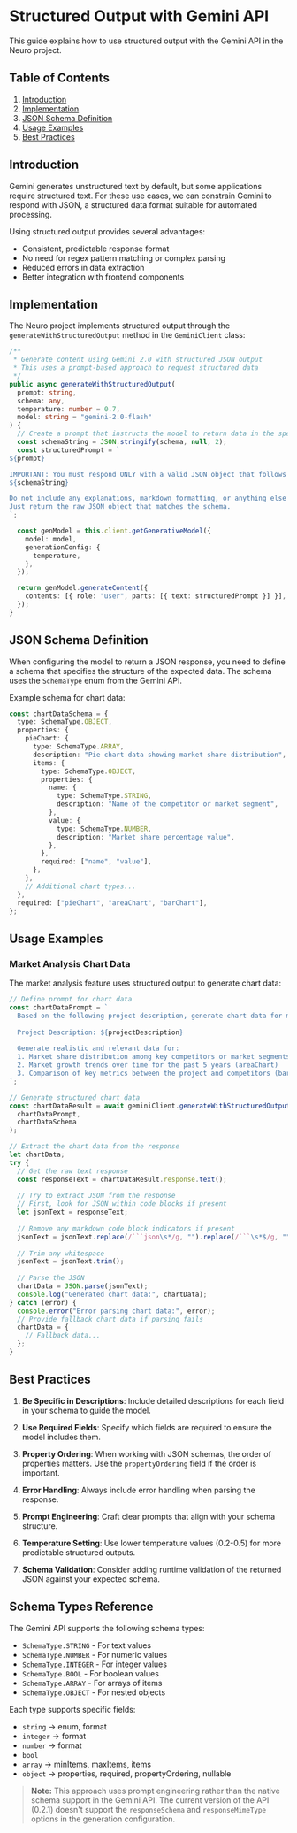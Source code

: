 # Structured Output with Gemini API

This guide explains how to use structured output with the Gemini API in the Neuro project.

## Table of Contents

1. [Introduction](#introduction)
2. [Implementation](#implementation)
3. [JSON Schema Definition](#json-schema-definition)
4. [Usage Examples](#usage-examples)
5. [Best Practices](#best-practices)

## Introduction

Gemini generates unstructured text by default, but some applications require structured text. For these use cases, we can constrain Gemini to respond with JSON, a structured data format suitable for automated processing.

Using structured output provides several advantages:
- Consistent, predictable response format
- No need for regex pattern matching or complex parsing
- Reduced errors in data extraction
- Better integration with frontend components

## Implementation

The Neuro project implements structured output through the `generateWithStructuredOutput` method in the `GeminiClient` class:

```typescript
/**
 * Generate content using Gemini 2.0 with structured JSON output
 * This uses a prompt-based approach to request structured data
 */
public async generateWithStructuredOutput(
  prompt: string, 
  schema: any, 
  temperature: number = 0.7,
  model: string = "gemini-2.0-flash"
) {
  // Create a prompt that instructs the model to return data in the specified format
  const schemaString = JSON.stringify(schema, null, 2);
  const structuredPrompt = `
${prompt}

IMPORTANT: You must respond ONLY with a valid JSON object that follows this schema:
${schemaString}

Do not include any explanations, markdown formatting, or anything else outside the JSON object.
Just return the raw JSON object that matches the schema.
`;

  const genModel = this.client.getGenerativeModel({
    model: model,
    generationConfig: {
      temperature,
    },
  });

  return genModel.generateContent({
    contents: [{ role: "user", parts: [{ text: structuredPrompt }] }],
  });
}
```

## JSON Schema Definition

When configuring the model to return a JSON response, you need to define a schema that specifies the structure of the expected data. The schema uses the `SchemaType` enum from the Gemini API.

Example schema for chart data:

```typescript
const chartDataSchema = {
  type: SchemaType.OBJECT,
  properties: {
    pieChart: {
      type: SchemaType.ARRAY,
      description: "Pie chart data showing market share distribution",
      items: {
        type: SchemaType.OBJECT,
        properties: {
          name: {
            type: SchemaType.STRING,
            description: "Name of the competitor or market segment",
          },
          value: {
            type: SchemaType.NUMBER,
            description: "Market share percentage value",
          },
        },
        required: ["name", "value"],
      },
    },
    // Additional chart types...
  },
  required: ["pieChart", "areaChart", "barChart"],
};
```

## Usage Examples

### Market Analysis Chart Data

The market analysis feature uses structured output to generate chart data:

```typescript
// Define prompt for chart data
const chartDataPrompt = `
  Based on the following project description, generate chart data for market analysis visualization:
  
  Project Description: ${projectDescription}
  
  Generate realistic and relevant data for:
  1. Market share distribution among key competitors or market segments (pieChart)
  2. Market growth trends over time for the past 5 years (areaChart)
  3. Comparison of key metrics between the project and competitors (barChart)
`;

// Generate structured chart data
const chartDataResult = await geminiClient.generateWithStructuredOutput(
  chartDataPrompt,
  chartDataSchema
);

// Extract the chart data from the response
let chartData;
try {
  // Get the raw text response
  const responseText = chartDataResult.response.text();
  
  // Try to extract JSON from the response
  // First, look for JSON within code blocks if present
  let jsonText = responseText;
  
  // Remove any markdown code block indicators if present
  jsonText = jsonText.replace(/```json\s*/g, "").replace(/```\s*$/g, "");
  
  // Trim any whitespace
  jsonText = jsonText.trim();
  
  // Parse the JSON
  chartData = JSON.parse(jsonText);
  console.log("Generated chart data:", chartData);
} catch (error) {
  console.error("Error parsing chart data:", error);
  // Provide fallback chart data if parsing fails
  chartData = {
    // Fallback data...
  };
}
```

## Best Practices

1. **Be Specific in Descriptions**: Include detailed descriptions for each field in your schema to guide the model.

2. **Use Required Fields**: Specify which fields are required to ensure the model includes them.

3. **Property Ordering**: When working with JSON schemas, the order of properties matters. Use the `propertyOrdering` field if the order is important.

4. **Error Handling**: Always include error handling when parsing the response.

5. **Prompt Engineering**: Craft clear prompts that align with your schema structure.

6. **Temperature Setting**: Use lower temperature values (0.2-0.5) for more predictable structured outputs.

7. **Schema Validation**: Consider adding runtime validation of the returned JSON against your expected schema.

## Schema Types Reference

The Gemini API supports the following schema types:

- `SchemaType.STRING` - For text values
- `SchemaType.NUMBER` - For numeric values
- `SchemaType.INTEGER` - For integer values
- `SchemaType.BOOL` - For boolean values
- `SchemaType.ARRAY` - For arrays of items
- `SchemaType.OBJECT` - For nested objects

Each type supports specific fields:
- `string` -> enum, format
- `integer` -> format
- `number` -> format
- `bool`
- `array` -> minItems, maxItems, items
- `object` -> properties, required, propertyOrdering, nullable

> **Note:** This approach uses prompt engineering rather than the native schema support in the Gemini API. The current version of the API (0.2.1) doesn't support the `responseSchema` and `responseMimeType` options in the generation configuration.
